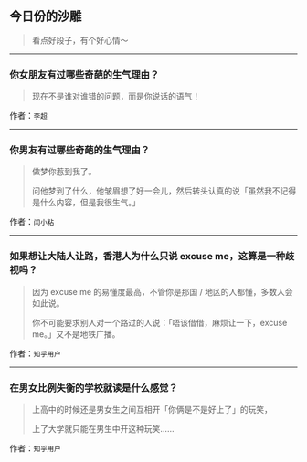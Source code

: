 ## 今日份的沙雕

> 看点好段子，有个好心情～


 
---

### 你女朋友有过哪些奇葩的生气理由？

> 现在不是谁对谁错的问题，而是你说话的语气！


作者：`李超`

---

### 你男友有过哪些奇葩的生气理由？

> 做梦你惹到我了。
> 
> 问他梦到了什么，他皱眉想了好一会儿，然后转头认真的说「虽然我不记得是什么内容，但是我很生气。」


作者：`闫小粘`

---

### 如果想让大陆人让路，香港人为什么只说 excuse me，这算是一种歧视吗？

> 因为 excuse me 的易懂度最高，不管你是那国 / 地区的人都懂，多数人会如此说。
> 
> 你不可能要求别人对一个路过的人说：「唔该借借，麻烦让一下，excuse me。」又不是地铁广播。


作者：`知乎用户`

---

### 在男女比例失衡的学校就读是什么感觉？

> 上高中的时候还是男女生之间互相开「你俩是不是好上了」的玩笑，
> 
> 上了大学就只能在男生中开这种玩笑……


作者：`知乎用户`